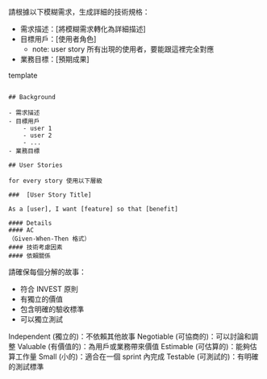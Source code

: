 請根據以下模糊需求，生成詳細的技術規格：

- 需求描述：[將模糊需求轉化為詳細描述]
- 目標用戶：[使用者角色]
    - note: user story 所有出現的使用者，要能跟這裡完全對應
- 業務目標：[預期成果]

template

```

## Background 

- 需求描述
- 目標用戶
    - user 1
    - user 2
    - ... 
- 業務目標

## User Stories

for every story 使用以下層級

###  [User Story Title]

As a [user], I want [feature] so that [benefit]
 
#### Details
#### AC
（Given-When-Then 格式）
#### 技術考慮因素
#### 依賴關係
```

請確保每個分解的故事：

- 符合 INVEST 原則
- 有獨立的價值
- 包含明確的驗收標準
- 可以獨立測試

Independent (獨立的)：不依賴其他故事
Negotiable (可協商的)：可以討論和調整
Valuable (有價值的)：為用戶或業務帶來價值
Estimable (可估算的)：能夠估算工作量
Small (小的)：適合在一個 sprint 內完成
Testable (可測試的)：有明確的測試標準
